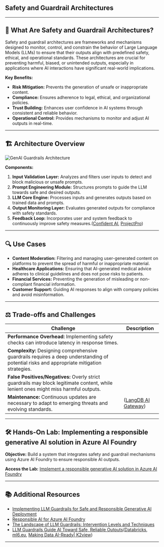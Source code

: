 ## Safety and Guardrail Architectures

---

## 🧠 What Are Safety and Guardrail Architectures?

Safety and guardrail architectures are frameworks and mechanisms designed to monitor, control, and constrain the behavior of Large Language Models (LLMs) to ensure that their outputs align with predefined safety, ethical, and operational standards. These architectures are crucial for preventing harmful, biased, or unintended outputs, especially in applications where AI interactions have significant real-world implications.

**Key Benefits:**

* **Risk Mitigation:** Prevents the generation of unsafe or inappropriate content.
* **Compliance:** Ensures adherence to legal, ethical, and organizational policies.
* **Trust Building:** Enhances user confidence in AI systems through consistent and reliable behavior.
* **Operational Control:** Provides mechanisms to monitor and adjust AI outputs in real-time.

---

## 🏗️ Architecture Overview

![GenAI Guardrails Architecture](https://www.miquido.com/wp-content/uploads/2024/09/Generative-AI-Guardrails-700x475.png.webp)

**Components:**

1. **Input Validation Layer:** Analyzes and filters user inputs to detect and block malicious or unsafe prompts.
2. **Prompt Engineering Module:** Structures prompts to guide the LLM towards safe and desired outputs.
3. **LLM Core Engine:** Processes inputs and generates outputs based on trained data and prompts.
4. **Output Monitoring Layer:** Evaluates generated outputs for compliance with safety standards.
5. **Feedback Loop:** Incorporates user and system feedback to continuously improve safety measures.([Confident AI][3], [ProjectPro][2])

---

## 🔍 Use Cases

* **Content Moderation:** Filtering and managing user-generated content on platforms to prevent the spread of harmful or inappropriate material.
* **Healthcare Applications:** Ensuring that AI-generated medical advice adheres to clinical guidelines and does not pose risks to patients.
* **Financial Services:** Preventing the generation of misleading or non-compliant financial information.
* **Customer Support:** Guiding AI responses to align with company policies and avoid misinformation.

---

## ⚖️ Trade-offs and Challenges

| Challenge                                                                                                                                  | Description              |
| ------------------------------------------------------------------------------------------------------------------------------------------ | ------------------------ |
| **Performance Overhead:** Implementing safety checks can introduce latency in response times.                                              |                          |
| **Complexity:** Designing comprehensive guardrails requires a deep understanding of potential risks and appropriate mitigation strategies. |                          |
| **False Positives/Negatives:** Overly strict guardrails may block legitimate content, while lenient ones might miss harmful outputs.       |                          |
| **Maintenance:** Continuous updates are necessary to adapt to emerging threats and evolving standards.                                     | ([LangDB AI Gateway][4]) |

---

## 🛠️ Hands-On Lab: Implementing a responsible generative AI solution in Azure AI Foundry

**Objective:** Build a system that integrates safety and guardrail mechanisms using Azure AI Foundry to ensure responsible AI outputs.

**Access the Lab:** [Implement a responsible generative AI solution in Azure AI Foundry](https://learn.microsoft.com/en-us/training/modules/responsible-ai-studio/?source=recommendations)

---

## 📚 Additional Resources

* [Implementing LLM Guardrails for Safe and Responsible Generative AI Deployment](https://www.databricks.com/blog/implementing-llm-guardrails-safe-and-responsible-generative-ai-deployment-databricks)
* [Responsible AI for Azure AI Foundry](https://learn.microsoft.com/en-us/azure/ai-foundry/responsible-use-of-ai-overview)
* [The Landscape of LLM Guardrails: Intervention Levels and Techniques](https://www.ml6.eu/blogpost/the-landscape-of-llm-guardrails-intervention-levels-and-techniques)
* [LLM Guardrails Guide AI Toward Safe, Reliable Outputs](https://www.k2view.com/blog/llm-guardrails/)([Databricks][7], [ml6.eu][8], [Making Data AI-Ready| K2view][9])

---


[1]: https://www.datacamp.com/blog/llm-guardrails?utm_source=chatgpt.com "Top 20 LLM Guardrails With Examples - DataCamp"
[2]: https://www.projectpro.io/article/llm-architecture/1014?utm_source=chatgpt.com "LLM Architecture Explained: Exploring the Heart of Automation"
[3]: https://www.confident-ai.com/blog/llm-guardrails-the-ultimate-guide-to-safeguard-llm-systems?utm_source=chatgpt.com "LLM Guardrails for Data Leakage, Prompt Injection, and More"
[4]: https://langdb.ai/guardrails/?utm_source=chatgpt.com "Enterprise LLM Guardrails - LangDB.ai"
[5]: https://www.wired.com/story/deepseeks-ai-jailbreak-prompt-injection-attacks?utm_source=chatgpt.com "DeepSeek's Safety Guardrails Failed Every Test Researchers Threw at Its AI Chatbot"
[6]: https://aws.amazon.com/blogs/machine-learning/build-safe-and-responsible-generative-ai-applications-with-guardrails/?utm_source=chatgpt.com "Build safe and responsible generative AI applications with guardrails"
[7]: https://www.databricks.com/blog/implementing-llm-guardrails-safe-and-responsible-generative-ai-deployment-databricks?utm_source=chatgpt.com "Implementing LLM Guardrails for Safe and Responsible Generative ..."
[8]: https://www.ml6.eu/blogpost/the-landscape-of-llm-guardrails-intervention-levels-and-techniques?utm_source=chatgpt.com "The landscape of LLM guardrails: intervention levels and techniques"
[9]: https://www.k2view.com/blog/llm-guardrails/?utm_source=chatgpt.com "LLM Guardrails Guide AI Toward Safe, Reliable Outputs - K2view"

